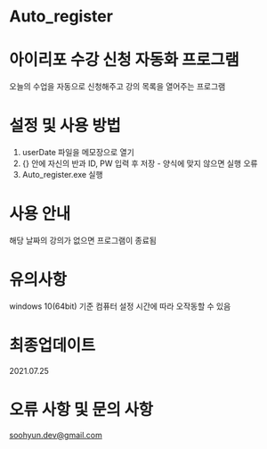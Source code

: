 # Auto_register
# 아이리포 수강 신청 자동화 프로그램
 오늘의 수업을 자동으로 신청해주고 강의 목록을 열어주는 프로그램


# 설정 및 사용 방법
 1. userDate 파일을 메모장으로 열기
 2. {} 안에 자신의 반과 ID, PW 입력 후 저장 - 양식에 맞지 않으면 실행 오류
 3. Auto_register.exe 실행


# 사용 안내
 해당 날짜의 강의가 없으면 프로그램이 종료됨


# 유의사항
 windows 10(64bit) 기준
 컴퓨터 설정 시간에 따라 오작동할 수 있음


# 최종업데이트
 2021.07.25

# 오류 사항 및 문의 사항
 soohyun.dev@gmail.com

